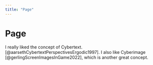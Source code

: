 ```yaml
---
title: "Page"
---
```

# Page

I really liked the concept of Cybertext. [@aarsethCybertextPerspectivesErgodic1997]. I also like Cyberimage [@gerlingScreenImagesInGame2022], which is another great concept.